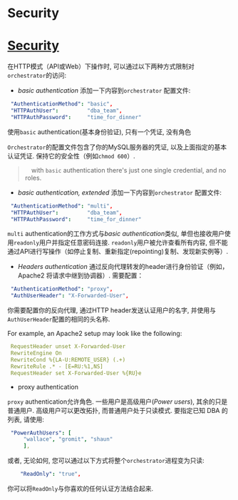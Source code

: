 # Security
# [Security](https://github.com/openark/orchestrator/blob/master/docs/security.md)
在HTTP模式（API或Web）下操作时, 可以通过以下两种方式限制对`orchestrator`的访问:

* *basic authentication*
添加一下内容到`orchestrator` 配置文件:

```yaml
 "AuthenticationMethod": "basic",
 "HTTPAuthUser":         "dba_team",
 "HTTPAuthPassword":     "time_for_dinner"
```
使用`basic` authentication(基本身份验证), 只有一个凭证, 没有角色

`Orchestrator`的配置文件包含了你的MySQL服务器的凭证, 以及上面指定的基本认证凭证. 保持它的安全性（例如`chmod 600`）.

>  with `basic` authentication there's just one single credential, and no roles.

* *basic authentication, extended*
添加一下内容到`orchestrator` 配置文件:

```yaml
 "AuthenticationMethod": "multi",
 "HTTPAuthUser":         "dba_team",
 "HTTPAuthPassword":     "time_for_dinner"
```
`multi` authentication的工作方式与*basic authentication*类似, 单但也接收用户使用`readonly`用户并指定任意密码连接. `readonly`用户被允许查看所有内容, 但不能通过API进行写操作（如停止复制、重新指定(repointing)复制、发现新实例等）.

* *Headers authentication*
通过反向代理转发的header进行身份验证（例如，Apache2 将请求中继到协调器）.  需要配置：

```yaml
 "AuthenticationMethod": "proxy",
 "AuthUserHeader": "X-Forwarded-User",
```
你需要配置你的反向代理, 通过HTTP header发送认证用户的名字, 并使用与`AuthUserHeader`配置的相同的头名称.

For example, an Apache2 setup may look like the following:

```yaml
 RequestHeader unset X-Forwarded-User
 RewriteEngine On
 RewriteCond %{LA-U:REMOTE_USER} (.+)
 RewriteRule .* - [E=RU:%1,NS]
 RequestHeader set X-Forwarded-User %{RU}e
```
* proxy authentication

`proxy` authentication允许角色.  一些用户是高级用户(*Power users*), 其余的只是普通用户. 高级用户可以更改拓扑, 而普通用户处于只读模式. 要指定已知 DBA 的列表, 请使用:

```yaml
 "PowerAuthUsers": [
     "wallace", "gromit", "shaun"
     ],
```


或者, 无论如何, 您可以通过以下方式将整个`orchestrator`进程变为只读:

```yaml
    "ReadOnly": "true",
```
你可以将`ReadOnly`与你喜欢的任何认证方法结合起来.